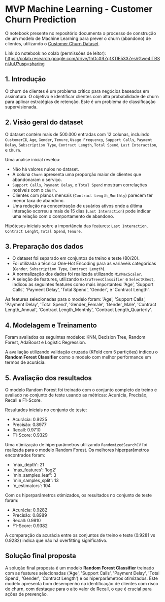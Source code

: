 # MVP Machine Learning - Customer Churn Prediction

O notebook presente no repositório documenta o processo de construção de um modelo de Machine Learning para prever o churn (abandono) de clientes, utilizando o [Customer Churn Dataset](https://www.kaggle.com/datasets/muhammadshahidazeem/customer-churn-dataset).

Link do notebook no colab (permissões de leitor): https://colab.research.google.com/drive/1hOcXRZqfXTlE533ZesVGwe4lTBSniJuU?usp=sharing

## 1. Introdução

O churn de clientes é um problema crítico para negócios baseados em assinatura. O objetivo é identificar clientes com alta probabilidade de churn para aplicar estratégias de retenção. Este é um problema de classificação supervisionada.

## 2. Visão geral do dataset

O dataset contém mais de 500.000 entradas com 12 colunas, incluindo `CustomerID`, `Age`, `Gender`, `Tenure`, `Usage Frequency`, `Support Calls`, `Payment Delay`, `Subscription Type`, `Contract Length`, `Total Spend`, `Last Interaction`, e `Churn`.

Uma análise inicial revelou:
- Não há valores nulos no dataset.
- A coluna `Churn` apresenta uma proporção maior de clientes que abandonaram o serviço.
- `Support Calls`, `Payment Delay`, e `Total Spend` mostram correlações notáveis com o `Churn`.
- Clientes com planos mensais (`Contract Length_Monthly`) parecem ter menor taxa de abandono.
- Uma redução na concentração de usuários ativos onde a última interação ocorreu a mais de 15 dias (`Last Interaction`) pode indicar uma relação com o comportamento de abandono.

Hipóteses iniciais sobre a importância das features: `Last Interaction`, `Contract Lenght`, `Total Spend`, `Tenure`.

## 3. Preparação dos dados

- O dataset foi separado em conjuntos de treino e teste (80/20).
- Foi utilizada a técnica One-Hot Encoding para as variáveis categóricas (`Gender`, `Subscription Type`, `Contract Length`).
- A normalização dos dados foi realizada utilizando `MinMaxScaler`.
- A seleção de features, utilizando `ExtraTreesClassifier` e `SelectKBest`, indicou as seguintes features como mais importantes: 'Age', 'Support Calls', 'Payment Delay', 'Total Spend', 'Gender', e 'Contract Length'.

As features selecionadas para o modelo foram:
'Age', 'Support Calls', 'Payment Delay', 'Total Spend', 'Gender_Female', 'Gender_Male', 'Contract Length_Annual', 'Contract Length_Monthly', 'Contract Length_Quarterly'.

## 4. Modelagem e Treinamento

Foram avaliados os seguintes modelos: KNN, Decision Tree, Random Forest, AdaBoost e Logistic Regression.

A avaliação utilizando validação cruzada (KFold com 5 partições) indicou o **Random Forest Classifier** como o modelo com melhor performance em termos de acurácia.

## 5. Avaliação dos resultados

O modelo Random Forest foi treinado com o conjunto completo de treino e avaliado no conjunto de teste usando as métricas: Acurácia, Precisão, Recall e F1-Score.

Resultados iniciais no conjunto de teste:
- Acurácia: 0.9225
- Precisão: 0.8977
- Recall: 0.9710
- F1-Score: 0.9329

Uma otimização de hiperparâmetros utilizando `RandomizedSearchCV` foi realizada para o modelo Random Forest. Os melhores hiperparâmetros encontrados foram:
- 'max_depth': 21
- 'max_features': 'log2'
- 'min_samples_leaf': 3
- 'min_samples_split': 13
- 'n_estimators': 104

Com os hiperparâmetros otimizados, os resultados no conjunto de teste foram:
- Acurácia: 0.9282
- Precisão: 0.8989
- Recall: 0.9810
- F1-Score: 0.9382

A comparação da acurácia entre os conjuntos de treino e teste (0.9281 vs 0.9282) indica que não há overfitting significativo.

## Solução final proposta

A solução final proposta é um modelo **Random Forest Classifier** treinado com as features selecionadas ('Age', 'Support Calls', 'Payment Delay', 'Total Spend', 'Gender', 'Contract Length') e os hiperparâmetros otimizados. Este modelo apresenta bom desempenho na identificação de clientes com risco de churn, com destaque para o alto valor de Recall, o que é crucial para ações de prevenção.
